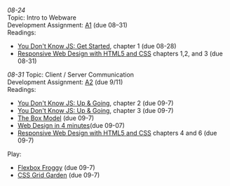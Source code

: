 *08-24*  
Topic: Intro to Webware  
Development Assignment: [A1](https://github.com/cs-4241-2023/a1-gettingstarted/blob/main/README.md) (due 08–31)  
Readings:  
- [You Don't Know JS: Get Started](https://github.com/getify/You-Dont-Know-JS/blob/2nd-ed/get-started/ch1.md), chapter 1 (due 08-28)  
- [Responsive Web Design with HTML5 and CSS](https://learning.oreilly.com/library/view/responsive-web-design/9781803242712/) chapters 1,2, and 3 (due 08-31)  

*08-31*
Topic: Client / Server Communication  
Development Assignment: [A2](https://github.com/cs-4241-2023/shortstack/blob/main/README.md) (due 9/11)  
Readings:  
- [You Don't Know JS: Up & Going](https://github.com/getify/You-Dont-Know-JS/blob/2nd-ed/get-started/ch2.md), chapter 2 (due 09-7)
- [You Don't Know JS: Up & Going](https://github.com/getify/You-Dont-Know-JS/blob/2nd-ed/get-started/ch3.md), chapter 3 (due 09-7)
- [The Box Model](https://developer.mozilla.org/en-US/docs/Learn/CSS/Building_blocks/The_box_model) (due 09-7)
- [Web Design in 4 minutes](https://jgthms.com/web-design-in-4-minutes/)(due 09-07)
- [Responsive Web Design with HTML5 and CSS](https://learning.oreilly.com/library/view/responsive-web-design/9781839211560/) chapters 4 and 6 (due 09-7) 

Play:  
- [Flexbox Froggy](https://flexboxfroggy.com/) (due 09-7)
- [CSS Grid Garden](https://cssgridgarden.com/) (due 09-7)
